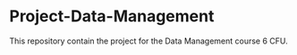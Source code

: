 # Project-Data-Management
This repository contain the project for the Data Management course 6 CFU.
